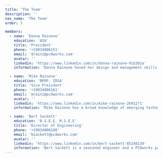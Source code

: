```yaml
---
title: 'The Team'
description: ''
nav_name: 'The Team'
order: 5

members:
  - name: 'Donna Rainone'
    education: 'AIA'
    title: 'President'
    phone: '+19034806151'
    email: 'drain1@pcdworks.com'
    avatar: ''
    linkedin: 'https://www.linkedin.com/in/donna-rainone-91b301a'
    information: 'Donna Rainone honed her design and management skills working as an architect designing and building multi-million dollar healthcare facilities. She has a graduate degree in architecture, and her work has been featured several publications, including AIA Architect magazine. Donna has an M. Arch from the University of Texas at Austin.'

  - name: 'Mike Rainone'
    education: 'NPDP, IDSA'
    title: 'Vice President'
    phone: '+19034806161'
    email: 'mrain1@pcdworks.com'
    avatar: ''
    linkedin: 'https://www.linkedin.com/in/mike-rainone-2691271'
    information: 'Mike Rainone has a broad knowledge of emerging technologies coupled with a strong background in psychology and design. He has taught architecture, industrial design and business, and has developed products for 70+ clients over a 30 year career in New Product Development with clients as diverse as Sunbeam, Avery Denison, 3M, Kimberly Clark, and ONR. Mike has an M. Arch from the University of Texas at Austin, and an MA in Psychology from the University of North Texas and did doctoral work at TCU. Mike has 30+ patents and has worked on over 110 projects of those 30 years.'

  - name: 'Bert Sackett'
    education: 'B.S.E.E, M.S.E.E'
    title: 'Director of Engineering'
    phone: '+19034806188'
    email: 'bsackett@pcdworks.com'
    avatar: ''
    linkedin: 'https://www.linkedin.com/in/bert-sackett-85248139'
    information: 'Bert Sackett is a seasoned engineer and a PCDworks partner, current in many technologies with extensive experience designing and developing embedded systems, both electronic and software based. His key skills in power supply systems, motor control, RF communications, and circuit design are a huge benefit to all PCDworks projects.'  
---
```


<team :members="members"></team>
